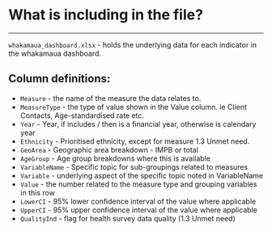 # What is including in the file?
--------------------------------------------------------------

`whakamaua_dashboard.xlsx` - holds the underlying data for each indicator in the whakamaua dashboard.

## Column definitions: 

* `Measure` - the name of the measure the data relates to.
* `MeasureType` - the type of value shown in the Value column. ie Client Contacts, Age-standardised rate etc. 
* `Year` - Year, if includes / then is a financial year, otherwise is calendary year
* `Ethnicity` - Prioritised ethnicity, except for measure 1.3 Unmet need.
* `GeoArea` - Geographic area breakdown - IMPB or total
* `AgeGroup` - Age group breakdowns where this is available
* `VariableName` - Specific topic for sub-groupings related to measures
* `Variable` - underlying aspect of the specific topic noted in VariableName
* `Value` - the number related to the measure type and grouping variables in this row
* `LowerCI` - 95% lower confidence interval of the value where applicable
* `UpperCI` - 95% upper confidence interval of the value where applicable
* `QualityInd` - flag for health survey data quality (1.3 Unmet need)

